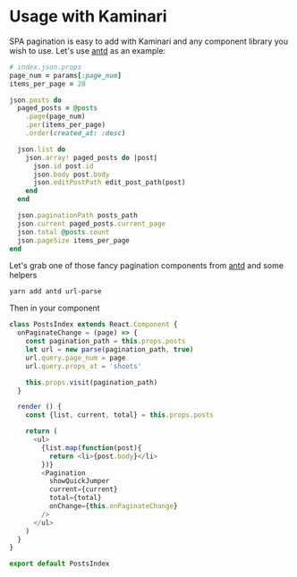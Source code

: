 # Usage with Kaminari

SPA pagination is easy to add with Kaminari and any component library you
wish to use. Let's use [antd](https://ant.design/components/pagination/) as an example:

```ruby
# index.json.props
page_num = params[:page_num]
items_per_page = 20

json.posts do
  paged_posts = @posts
    .page(page_num)
    .per(items_per_page)
    .order(created_at: :desc)

  json.list do
    json.array! paged_posts do |post|
      json.id post.id
      json.body post.body
      json.editPostPath edit_post_path(post)
    end
  end

  json.paginationPath posts_path
  json.current paged_posts.current_page
  json.total @posts.count
  json.pageSize items_per_page
end

```

Let's grab one of those fancy pagination components from
[antd](https://ant.design/components/pagination/) and some helpers

```text
yarn add antd url-parse
```

Then in your component

```javascript
class PostsIndex extends React.Component {
  onPaginateChange = (page) => {
    const pagination_path = this.props.posts
    let url = new parse(pagination_path, true)
    url.query.page_num = page
    url.query.props_at = 'shoots'

    this.props.visit(pagination_path)
  }

  render () {
    const {list, current, total} = this.props.posts

    return (
      <ul>
        {list.map(function(post){
          return <li>{post.body}</li>
        })}
        <Pagination
          showQuickJumper
          current={current}
          total={total}
          onChange={this.onPaginateChange}
        />
      </ul>
    )
  }
}

export default PostsIndex
```

